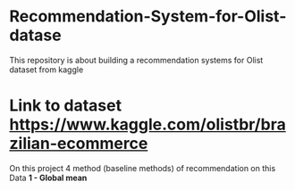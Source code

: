 # Recommendation-System-for-Olist-datase

This repository is about building a recommendation systems for Olist dataset from kaggle

# Link to dataset https://www.kaggle.com/olistbr/brazilian-ecommerce

On this project 4 method (baseline methods) of recommendation on this Data
<b>1 - Global mean</b>
